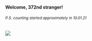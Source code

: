 #### Welcome, 372nd stranger!

###### <sup>P.S. counting started approximately in 10.01.21</sup>

<img src="https://kraftwerk28.pp.ua/vcnt.png"></img>
